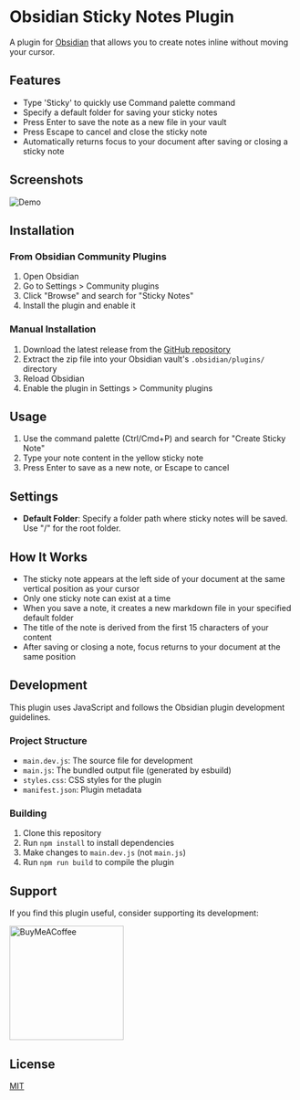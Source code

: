 # Obsidian Sticky Notes Plugin

A plugin for [Obsidian](https://obsidian.md) that allows you to create notes inline without moving your cursor.

## Features

- Type 'Sticky' to quickly use Command palette command
- Specify a default folder for saving your sticky notes
- Press Enter to save the note as a new file in your vault
- Press Escape to cancel and close the sticky note
- Automatically returns focus to your document after saving or closing a sticky note

## Screenshots
![Demo](https://tilt-vc-static.s3.us-east-1.amazonaws.com/obsidian-stickynote-github-pics/obsidian-demo.gif)

## Installation

### From Obsidian Community Plugins

1. Open Obsidian
2. Go to Settings > Community plugins
3. Click "Browse" and search for "Sticky Notes"
4. Install the plugin and enable it

### Manual Installation

1. Download the latest release from the [GitHub repository](https://github.com/dpigera/obsidian-postit-extension/releases)
2. Extract the zip file into your Obsidian vault's `.obsidian/plugins/` directory
3. Reload Obsidian
4. Enable the plugin in Settings > Community plugins

## Usage

1. Use the command palette (Ctrl/Cmd+P) and search for "Create Sticky Note"
2. Type your note content in the yellow sticky note
3. Press Enter to save as a new note, or Escape to cancel

## Settings

- **Default Folder**: Specify a folder path where sticky notes will be saved. Use "/" for the root folder.

## How It Works

- The sticky note appears at the left side of your document at the same vertical position as your cursor
- Only one sticky note can exist at a time
- When you save a note, it creates a new markdown file in your specified default folder
- The title of the note is derived from the first 15 characters of your content
- After saving or closing a note, focus returns to your document at the same position

## Development

This plugin uses JavaScript and follows the Obsidian plugin development guidelines.

### Project Structure

- `main.dev.js`: The source file for development
- `main.js`: The bundled output file (generated by esbuild)
- `styles.css`: CSS styles for the plugin
- `manifest.json`: Plugin metadata

### Building

1. Clone this repository
2. Run `npm install` to install dependencies
3. Make changes to `main.dev.js` (not `main.js`)
4. Run `npm run build` to compile the plugin

## Support

If you find this plugin useful, consider supporting its development:

[<img src="https://cdn.buymeacoffee.com/buttons/v2/default-yellow.png" alt="BuyMeACoffee" width="200">](https://buymeacoffee.com/dpigera)

## License

[MIT](LICENSE) 
